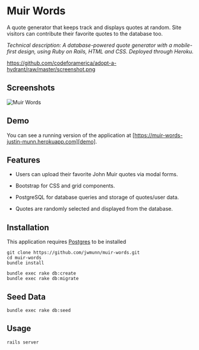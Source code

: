 # Muir Words

A quote generator that keeps track and displays quotes at random. Site visitors can contribute their favorite quotes to the database too.

*Technical description: A database-powered quote generator with a mobile-first design, using Ruby on Rails, HTML and CSS. Deployed through Heroku.*

https://github.com/codeforamerica/adopt-a-hydrant/raw/master/screenshot.png
## Screenshots
![Muir Words](https://raw.githubusercontent.com/jwmunn/muir-words/master/app/assets/images/muir-words-screenshot.png "Muir Words")

## Demo
You can see a running version of the application at
[https://muir-words-justin-munn.herokuapp.com][demo].

[demo]: https://muir-words-justin-munn.herokuapp.com

## Features

* Users can upload their favorite John Muir quotes via modal forms.

* Bootstrap for CSS and grid components.

* PostgreSQL for database queries and storage of quotes/user data.

* Quotes are randomly selected and displayed from the database.

## Installation
This application requires [Postgres](http://www.postgresql.org/) to be installed

    git clone https://github.com/jwmunn/muir-words.git
    cd muir-words
    bundle install

    bundle exec rake db:create
    bundle exec rake db:migrate

## Seed Data
    bundle exec rake db:seed

## Usage
    rails server
